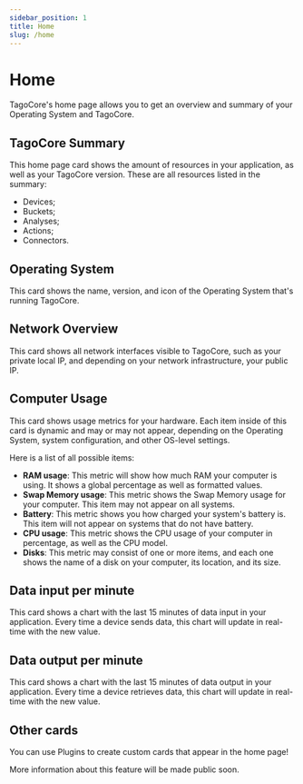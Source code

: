 ```yaml
---
sidebar_position: 1
title: Home
slug: /home
---
```


# Home

TagoCore's home page allows you to get an overview and summary of your Operating System and TagoCore.

## TagoCore Summary

This home page card shows the amount of resources in your application, as well as your TagoCore version. These are all resources listed in the summary:

- Devices;
- Buckets;
- Analyses;
- Actions;
- Connectors.

## Operating System

This card shows the name, version, and icon of the Operating System that's running TagoCore.

## Network Overview

This card shows all network interfaces visible to TagoCore, such as your private local IP, and depending on your network infrastructure, your public IP.

## Computer Usage

This card shows usage metrics for your hardware. Each item inside of this card is dynamic and may or may not appear, depending on the Operating System, system configuration, and other OS-level settings.

Here is a list of all possible items:

- **RAM usage**: This metric will show how much RAM your computer is using. It shows a global percentage as well as formatted values.
- **Swap Memory usage**: This metric shows the Swap Memory usage for your computer. This item may not appear on all systems.
- **Battery**: This metric shows you how charged your system's battery is. This item will not appear on systems that do not have battery.
- **CPU usage**: This metric shows the CPU usage of your computer in percentage, as well as the CPU model.
- **Disks**: This metric may consist of one or more items, and each one shows the name of a disk on your computer, its location, and its size.

## Data input per minute

This card shows a chart with the last 15 minutes of data input in your application. Every time a device sends data, this chart will update in real-time with the new value.

## Data output per minute

This card shows a chart with the last 15 minutes of data output in your application. Every time a device retrieves data, this chart will update in real-time with the new value.

## Other cards

You can use Plugins to create custom cards that appear in the home page!

More information about this feature will be made public soon.
